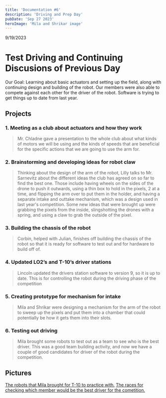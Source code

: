 ```yaml
---
title: 'Documentation #6'
description: 'Driving and Prep Day'
pubDate: 'Sep 27 2023'
heroImage: 'Mila and Shrikar image'
---
```

9/19/2023
# Test Driving and Continuing Discusions of Previous Day 

Our Goal: Learning about basic actuators and setting up the field, along with continuing design and building of the robot. Our members were also able to compete against each other for the driver of the robot. Software is trying to get things up to date from last year.

## Projects

### 1. Meeting as a club about actuators and how they work

>Mr. Chladne gave a presentation to the whole club about what kinds of motors we will be using and the kinds of speeds that are beneficial for the specific actions that we are going to use the arm for.

### 2. Brainstorming and developing ideas for robot claw

>Thinking about the design of the arm of the robot, Lilly talks to Mr. Sarnevitz about the different ideas the club has agreed on so far to find the best one. Those include having wheels on the sides of the drone to push it outwards, using a thin box to hold in the pixels, 2 at a time, and flipping the arm over to put them in the holder, and having a separate intake and outtake mechanism, which was a design used in last year's competition. Some new ideas that were brought up were grabbing the pixels from the inside, slingshotting the drones with a spring, and using a claw to grab the outside of the pixel.

### 3. Building the chassis of the robot

>Corbin, helped with Julian, finishes off building the chassis of the robot so that it is ready for software to test out and for hardware to build off of.

### 4. Updated LO2’s and T-10’s driver stations 

>Lincoln updated the drivers station software to version 9, so it is up to date. This is for controlling the robot during the driving phase of the competition

### 5. Creating prototype for mechanism for intake

>Mila and Shrikar were designing a mechanism for the arm of the robot to sweep up the pixels and put them into a chamber that could potentially be how it gets them into their slots.

### 6. Testing out driving

>Mila brought some robots to test out as a team to see who is the best driver. This was a good team building activity, and now we have a couple of good candidates for driver of the robot during the competition.

## Pictures
[The robots that Mila brought for T-10 to practice with.]()
[The races for checking which member would be the best driver for the cometition.]()

